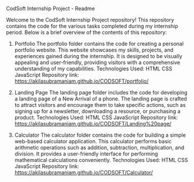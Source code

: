 CodSoft Internship Project - Readme

Welcome to the CodSoft Internship Project repository! This repository contains the code for the various tasks completed during my internship period. Below is a brief overview of the contents of this repository:

1. Portfolio
The portfolio folder contains the code for creating a personal portfolio website. This website showcases my skills, projects, and experiences gained during the internship. It is designed to be visually appealing and user-friendly, providing visitors with a comprehensive understanding of my capabilities.
Technologies Used:
HTML
CSS
JavaScript
Repository link:
https://akilasubramaniam.github.io/CODSOFT/portfolio/

2. Landing Page
The landing page folder includes the code for developing a landing page of a New Arrival of a phone. The landing page is crafted to attract visitors and encourage them to take specific actions, such as signing up for a newsletter, downloading a resource, or purchasing a product.
Technologies Used:
HTML
CSS
JavaScript
Repository link:
https://akilasubramaniam.github.io/CODSOFT/Landing%20page/

4. Calculator
The calculator folder contains the code for building a simple web-based calculator application. This calculator performs basic arithmetic operations such as addition, subtraction, multiplication, and division. It provides a user-friendly interface for performing mathematical calculations conveniently.
Technologies Used:
HTML
CSS
JavaScript
Repository link:
https://akilasubramaniam.github.io/CODSOFT/Calculator/

